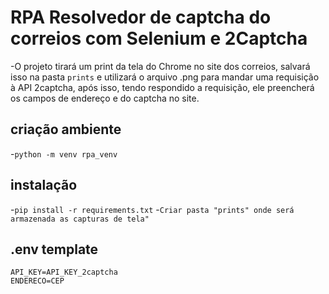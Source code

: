 # RPA Resolvedor de captcha do correios com Selenium e 2Captcha
-O projeto tirará um print da tela do Chrome no site dos correios, salvará isso na pasta `prints` e utilizará o arquivo .png para mandar uma requisição à API 2captcha, após isso, tendo respondido a requisição, ele preencherá os campos de  endereço e do captcha no site.

## criação ambiente
-`python -m venv rpa_venv`

## instalação
-`pip install -r requirements.txt`
-`Criar pasta "prints" onde será armazenada as capturas de tela"`

## .env template
```
API_KEY=API_KEY_2captcha
ENDERECO=CEP

```

